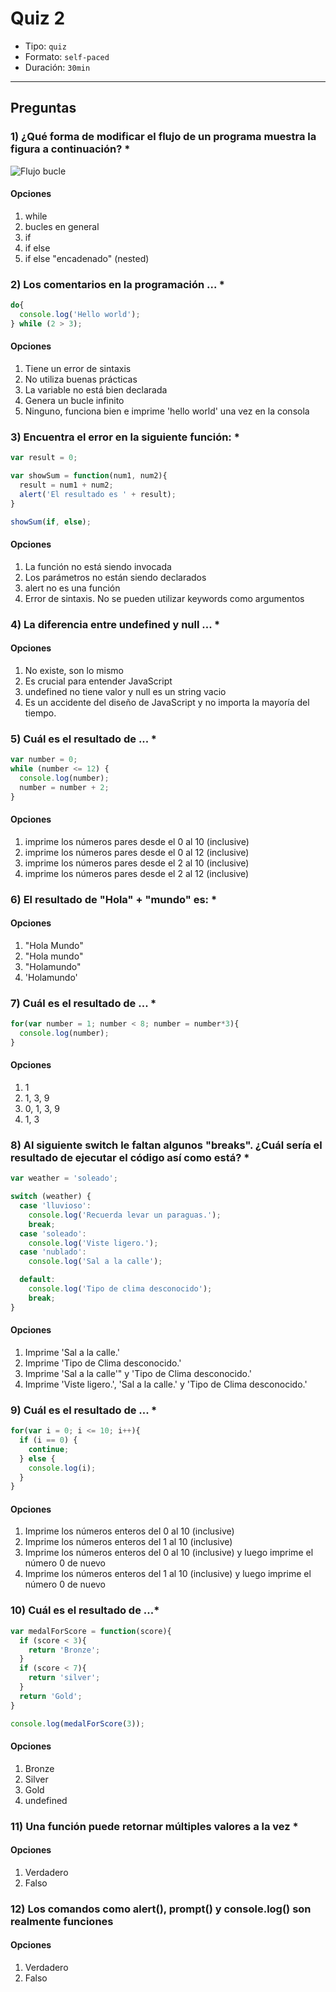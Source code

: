 # Quiz 2

- Tipo: `quiz`
- Formato: `self-paced`
- Duración: `30min`

***

## Preguntas

### 1) ¿Qué forma de modificar el flujo de un programa muestra la figura a continuación? *

![Flujo bucle](http://eloquentjavascript.net/img/controlflow-loop.svg)

#### Opciones

1. while
2. bucles en general
3. if
4. if else
5. if else "encadenado" (nested)

<solution style="display:none;">2</solution>

### 2) Los comentarios en la programación ... *

```js
do{
  console.log('Hello world');
} while (2 > 3);
```

#### Opciones

1. Tiene un error de sintaxis
2. No utiliza buenas prácticas
3. La variable no está bien declarada
4. Genera un bucle infinito
5. Ninguno, funciona bien e imprime 'hello world' una vez en la consola

<solution style="display:none;">5</solution>

### 3) Encuentra el error en la siguiente función: *

```js
var result = 0;

var showSum = function(num1, num2){
  result = num1 + num2;
  alert('El resultado es ' + result);
}

showSum(if, else);
```

#### Opciones

1. La función no está siendo invocada
2. Los parámetros no están siendo declarados
3. alert no es una función
4. Error de sintaxis. No se pueden utilizar keywords como argumentos

<solution style="display:none;">4</solution>

### 4) La diferencia entre undefined y null ... *

#### Opciones

1. No existe, son lo mismo
2. Es crucial para entender JavaScript
3. undefined no tiene valor y null es un string vacio
4. Es un accidente del diseño de JavaScript y no importa la mayoría del tiempo.

<solution style="display:none;">4</solution>

### 5) Cuál es el resultado de ... *

```js
var number = 0;
while (number <= 12) {
  console.log(number);
  number = number + 2;
}
```

#### Opciones

1. imprime los números pares desde el 0 al 10 (inclusive)
2. imprime los números pares desde el 0 al 12 (inclusive)
3. imprime los números pares desde el 2 al 10 (inclusive)
4. imprime los números pares desde el 2 al 12 (inclusive)

<solution style="display:none;">2</solution>

### 6) El resultado de "Hola" + "mundo" es: *

#### Opciones

1. "Hola Mundo"
2. "Hola mundo"
3. "Holamundo"
4. 'Holamundo'

<solution style="display:none;">3</solution>

### 7) Cuál es el resultado de ... *

```js
for(var number = 1; number < 8; number = number*3){
  console.log(number);
}
```

#### Opciones

1. 1
2. 1, 3, 9
3. 0, 1, 3, 9
4. 1, 3

<solution style="display:none;">4</solution>

### 8) Al siguiente switch le faltan algunos "breaks". ¿Cuál sería el resultado de ejecutar el código así como está? *

```js
var weather = 'soleado';

switch (weather) {
  case 'lluvioso':
    console.log('Recuerda levar un paraguas.');
    break;
  case 'soleado':
    console.log('Viste ligero.');
  case 'nublado':
    console.log('Sal a la calle');

  default:
    console.log('Tipo de clima desconocido');
    break;
}
```

#### Opciones

1. Imprime 'Sal a la calle.'
2. Imprime 'Tipo de Clima desconocido.'
3. Imprime 'Sal a la calle'" y 'Tipo de Clima desconocido.'
4. Imprime 'Viste ligero.', 'Sal a la calle.' y 'Tipo de Clima desconocido.'

<solution style="display:none;">4</solution>

### 9) Cuál es el resultado de ... *

```js
for(var i = 0; i <= 10; i++){
  if (i == 0) {
    continue;
  } else {
    console.log(i);
  }
}
```

#### Opciones

1. Imprime los números enteros del 0 al 10 (inclusive)
2. Imprime los números enteros del 1 al 10 (inclusive)
3. Imprime los números enteros del 0 al 10 (inclusive) y luego imprime el número
   0 de nuevo
4. Imprime los números enteros del 1 al 10 (inclusive) y luego imprime el número
   0 de nuevo

<solution style="display:none;">2</solution>

### 10)  Cuál es el resultado de ...*

```js
var medalForScore = function(score){
  if (score < 3){
    return 'Bronze';
  }
  if (score < 7){
    return 'silver';
  }
  return 'Gold';
}

console.log(medalForScore(3));
```

#### Opciones

1. Bronze
2. Silver
3. Gold
4. undefined

<solution style="display:none;">2</solution

### 11) Una función puede retornar múltiples valores a la vez *

#### Opciones

1. Verdadero
2. Falso

<solution style="display:none;">2</solution>

### 12)  Los comandos como alert(), prompt() y console.log() son realmente funciones

#### Opciones

1. Verdadero
2. Falso

<solution style="display:none;">1</solution>
